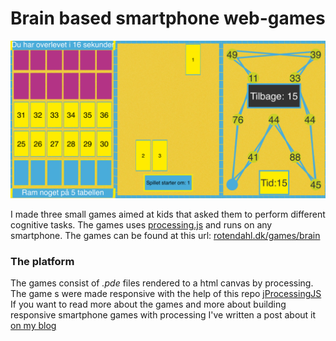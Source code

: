 
# Brain based smartphone web-games
![screenshot.png](screenshot.png)

I made three small games aimed at kids that asked them to perform different
cognitive tasks. The games uses [processing.js](http://processingjs.org) and
runs on any smartphone. The games can be found at this url:
[rotendahl.dk/games/brain](http://rotendahl.dk/games/brain)


### The platform
The games consist of _.pde_ files rendered to a html canvas by processing. The game
s were made responsive with the help of this repo [jProcessingJS](https://github.com/GildasP/jProcessingJS) If you want to read more about the games and more about building responsive
smartphone games with processing I've written a post about it [on my blog](http://rotendahl.dk/Processing-Games/)
